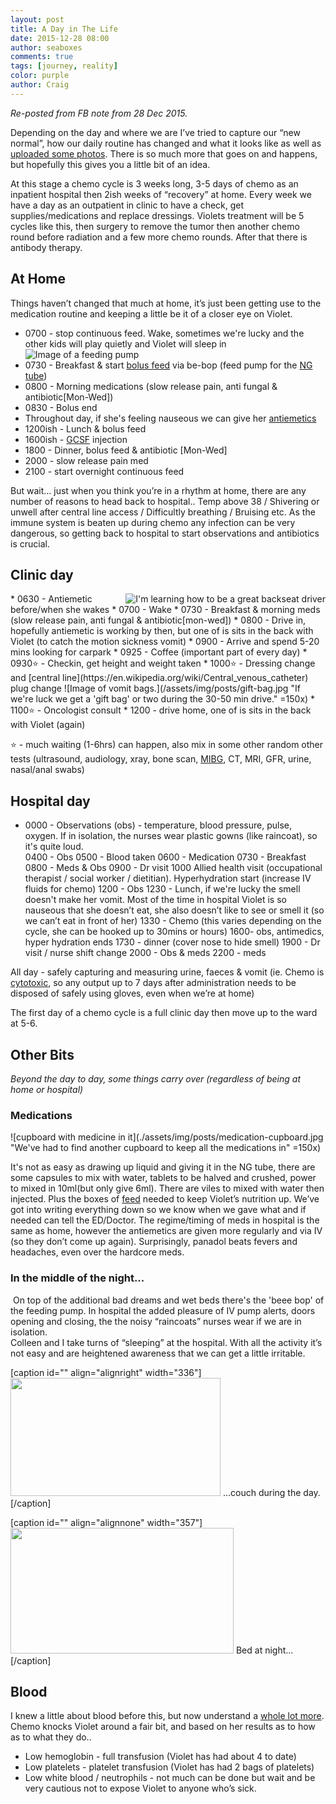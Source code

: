 ```yaml
---
layout: post
title: A Day in The Life
date: 2015-12-28 08:00
author: seaboxes
comments: true
tags: [journey, reality]
color: purple
author: Craig
---
```

*Re-posted from FB note from 28 Dec 2015.*

Depending on the day and where we are I’ve tried to capture our “new normal”, how our daily routine has changed and what it looks like as well as [uploaded some photos](https://www.facebook.com/media/set/?set=a.10153511821448509.1073741829.684173508&amp;type=1&amp;l=9f71288a0f). There is so much more that goes on and happens, but hopefully this gives you a little bit of an idea.

At this stage a chemo cycle is 3 weeks long, 3-5 days of chemo as an inpatient hospital then 2ish weeks of “recovery” at home. Every week we have a day as an outpatient in clinic to have a check, get supplies/medications and replace dressings. Violets treatment will be 5 cycles like this, then surgery to remove the tumor then another chemo round before radiation and a few more chemo rounds. After that there is antibody therapy.

## At Home
Things haven’t changed that much at home, it’s just been getting use to the medication routine and keeping a little be it of a closer eye on Violet.
* 0700 - stop continuous feed. Wake, sometimes we're lucky and the other kids will play quietly and Violet will sleep in
![Image of a feeding pump](/assets/img/posts/be-bop.jpg "Violet and Be-Bop")
* 0730 - Breakfast & start [bolus feed](https://en.wikipedia.org/wiki/Bolus_(medicine)) via be-bop (feed pump for the [NG tube](https://en.wikipedia.org/wiki/Nasogastric_intubation))
* 0800 - Morning medications (slow release pain, anti fungal & antibiotic[Mon-Wed])
* 0830 - Bolus end
* Throughout day, if she's feeling nauseous we can give her [antiemetics](https://en.wikipedia.org/wiki/Antiemetic)
* 1200ish - Lunch & bolus feed
* 1600ish - [GCSF](https://en.wikipedia.org/wiki/Granulocyte_colony-stimulating_factor) injection</li>
* 1800 - Dinner, bolus feed & antibiotic [Mon-Wed]
* 2000 - slow release pain med
* 2100 - start overnight continuous feed

But wait... just when you think you’re in a rhythm at home, there are any number of reasons to head back to hospital.. Temp above 38 / Shivering or unwell after central line access / Difficultly breathing / Bruising etc. As the immune system is beaten up during chemo <span class="_5yi_">any</span> infection can be very dangerous, so getting back to hospital to start observations and antibiotics is crucial.


## Clinic day
<img src="/assets/img/posts/backseat-driver.jpg" alt="I'm learning how to be a great backseat driver" align="right" />
* 0630 - Antiemetic before/when she wakes
* 0700 - Wake
* 0730 - Breakfast & morning meds (slow release pain, anti fungal & antibiotic[mon-wed])
* 0800 - Drive in, hopefully antiemetic is working by then, but one of is sits in the back with Violet (to catch the motion sickness vomit)
* 0900 - Arrive and spend 5-20 mins looking for carpark
* 0925 - Coffee (important part of every day)
* 0930⭐ - Checkin, get height and weight taken
* 1000⭐ - Dressing change and [central line](https://en.wikipedia.org/wiki/Central_venous_catheter) plug change
![Image of vomit bags.](/assets/img/posts/gift-bag.jpg "If we're luck we get a 'gift bag' or two during the 30-50 min drive." =150x)
* 1100⭐ - Oncologist consult
* 1200 - drive home, one of is sits in the back with Violet (again)

⭐ - much waiting (1-6hrs) can happen, also mix in some other random other tests (ultrasound, audiology, xray, bone scan, [MIBG](https://en.wikipedia.org/wiki/Iobenguane), CT, MRI, GFR, urine, nasal/anal swabs)

## Hospital day

* 0000 - Observations (obs) - temperature, blood pressure, pulse, oxygen. If in isolation, the nurses wear plastic gowns (like raincoat), so it's quite loud.</li>
0400 - Obs</li>
0500 - Blood taken</li>
0600 - Medication</li>
0730 - Breakfast</li>
0800 - Meds &amp; Obs</li>
0900 - Dr visit</li>
1000 Allied health visit (occupational therapist / social worker / dietitian). Hyperhydration start (increase IV fluids for chemo)</li>
1200 - Obs</li>
1230 - Lunch, if we're lucky the smell doesn't make her vomit. Most of the time in hospital Violet is so nauseous that she doesn’t eat, she also doesn’t like to see or smell it (so we can’t eat in front of her)</li>
1330 - Chemo (this varies depending on the cycle, she can be hooked up to 30mins or hours)</li>
1600- obs, antimedics, hyper hydration ends</li>
1730 - dinner (cover nose to hide smell)</li>
1900 - Dr visit / nurse shift change</li>
2000 - Obs &amp; meds</li>
2200 - meds</li>


All day - safely capturing and measuring urine, faeces & vomit (ie. Chemo is [cytotoxic](https://en.wikipedia.org/wiki/Cytotoxicity), so any output up to 7 days after administration needs to be disposed of safely using gloves, even when we’re at home)

The first day of a chemo cycle is a full clinic day then move up to the ward at 5-6.

## Other Bits
*Beyond the day to day, some things carry over (regardless of being at home or hospital)*

### Medications
![cupboard with medicine in it](./assets/img/posts/medication-cupboard.jpg "We've had to find another cupboard to keep all the medications in" =150x)

<div class="_2cuy _3dgx _2vxa">It's not as easy as drawing up liquid and giving it in the NG tube, there are some capsules to mix with water, tablets to be halved and crushed, power to mixed in 10ml(but only give 6ml). There are viles to mixed with water then injected. Plus the boxes of <a href="http://l.facebook.com/l.php?u=http%3A%2F%2Fwww.nutricia.com.au%2Fclinical%2Fecn%2Fpdf%2FNutrini%2520%26%2520Nutrini%2520Multi%2520Fibre.pdf&amp;h=PAQEALjuk&amp;s=1" target="_blank" rel="nofollow">feed</a> needed to keep Violet’s nutrition up. We’ve got into writing everything down so we know when we gave what and if needed can tell the ED/Doctor. The regime/timing of meds in hospital is the same as home, however the antiemetics are given more regularly and via IV (so they don’t come up again). Surprisingly, panadol beats fevers and headaches, even over the hardcore meds.</div>
<div class="_2cuy _3dgx _2vxa"></div>
<div class="_2cuy _3dgx _2vxa"></div>
<div class="_2cuy _3dgx _2vxa"></div>
<h3 class="_2cuy _50a1 _2vxa">In the middle of the night...</h3>
<div class="_2cuy _3dgx _2vxa"> On top of the additional bad dreams and wet beds there's the 'beee bop' of the feeding pump. In hospital the added pleasure of IV pump alerts, doors opening and closing, the the noisy “raincoats” nurses wear if we are in isolation.</div>
<div class="_2cuy _3dgx _2vxa"></div>
<div class="_2cuy _3dgx _2vxa">Colleen and I take turns of “sleeping” at the hospital. With all the activity it’s not easy and are heightened awareness that we can get a little irritable.</div>
<div class="_2cuy _3dgx _2vxa"></div>
<div class="_2cuy _3dgx _2vxa">

[caption id="" align="alignright" width="336"]<img id="u_1c_5" class="_h2z _297z _4lh5 img" src="https://scontent-lax3-1.xx.fbcdn.net/hphotos-xat1/v/t1.0-9/10441344_10153514098088509_258976589779282016_n.jpg?oh=bb1c8e6c3e31ad9ea4c8df39b48a1c63&amp;oe=57441DA9" alt="" width="336" height="189" /> ...couch during the day.[/caption]

[caption id="" align="alignnone" width="357"]<img id="u_1c_4" class="_h2z _297z _4lh5 img" src="https://fbcdn-sphotos-h-a.akamaihd.net/hphotos-ak-xfp1/v/t1.0-9/12360152_10153514098298509_1558714566011022289_n.jpg?oh=7fd2c5cd679e11c32d00da333d4acc18&amp;oe=57343D25&amp;__gda__=1462893632_a83b9a8283a92def2662ec64a2d332ae" alt="" width="357" height="201" /> Bed at night...[/caption]


</div>
<div class="_2cuy _3dgx _2vxa"></div>
<h2 class="_2cuy _3dgx _2vxa">Blood</h2>
<div class="_2cuy _3dgx _2vxa">I knew a little about blood before this, but now understand a <a href="http://l.facebook.com/l.php?u=http%3A%2F%2Fwww.hematology.org%2FPatients%2FBasics%2F&amp;h=LAQEy4XBV&amp;s=1" target="_blank" rel="nofollow">whole lot more</a>. Chemo knocks Violet around a fair bit, and based on her results as to how as to what they do..</div>
<ul class="_5a_q _5yj1">
	<li class="_2cuy _509q _2vxa">Low hemoglobin - full transfusion (Violet has had about 4 to date)</li>
	<li class="_2cuy _509q _2vxa">Low platelets - platelet transfusion (Violet has had 2 bags of platelets)</li>
	<li class="_2cuy _509q _2vxa">Low white blood / neutrophils - not much can be done but wait and be <span class="_5yi_">very</span> cautious not to expose Violet to anyone who’s sick.</li>
</ul>
